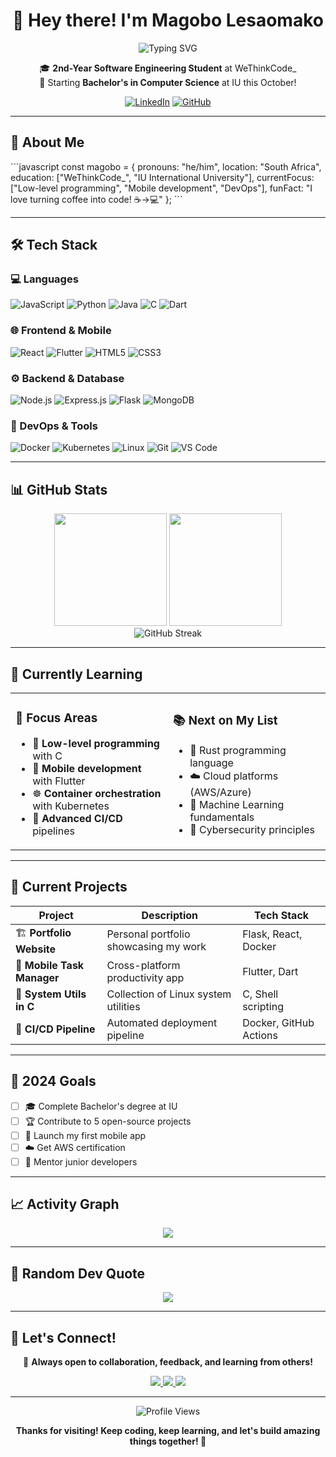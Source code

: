 <div align="center">

# 👋 Hey there! I'm Magobo Lesaomako

<img src="https://readme-typing-svg.herokuapp.com?font=Fira+Code&pause=1000&color=2196F3&center=true&vCenter=true&width=435&lines=Software+Engineering+Student;Full+Stack+Developer;Always+Learning+New+Things" alt="Typing SVG" />

🎓 **2nd-Year Software Engineering Student** at WeThinkCode_  
🚀 Starting **Bachelor's in Computer Science** at IU this October!

[![LinkedIn](https://img.shields.io/badge/LinkedIn-0077B5?style=for-the-badge&logo=linkedin&logoColor=white)](https://www.linkedin.com/in/magobo-lesaomako/)
[![GitHub](https://img.shields.io/badge/GitHub-100000?style=for-the-badge&logo=github&logoColor=white)](https://github.com/MagoboLesaomako)

</div>

---

## 🚀 About Me

\`\`\`javascript
const magobo = {
    pronouns: "he/him",
    location: "South Africa",
    education: ["WeThinkCode_", "IU International University"],
    currentFocus: ["Low-level programming", "Mobile development", "DevOps"],
    funFact: "I love turning coffee into code! ☕→💻"
};
\`\`\`

---

## 🛠️ Tech Stack

### 💻 Languages
<p>
  <img alt="JavaScript" src="https://img.shields.io/badge/JavaScript-F7DF1E?style=for-the-badge&logo=javascript&logoColor=black" />
  <img alt="Python" src="https://img.shields.io/badge/Python-3776AB?style=for-the-badge&logo=python&logoColor=white" />
  <img alt="Java" src="https://img.shields.io/badge/Java-ED8B00?style=for-the-badge&logo=openjdk&logoColor=white" />
  <img alt="C" src="https://img.shields.io/badge/C-00599C?style=for-the-badge&logo=c&logoColor=white" />
  <img alt="Dart" src="https://img.shields.io/badge/Dart-0175C2?style=for-the-badge&logo=dart&logoColor=white" />
</p>

### 🌐 Frontend & Mobile
<p>
  <img alt="React" src="https://img.shields.io/badge/React-20232A?style=for-the-badge&logo=react&logoColor=61DAFB" />
  <img alt="Flutter" src="https://img.shields.io/badge/Flutter-02569B?style=for-the-badge&logo=flutter&logoColor=white" />
  <img alt="HTML5" src="https://img.shields.io/badge/HTML5-E34F26?style=for-the-badge&logo=html5&logoColor=white" />
  <img alt="CSS3" src="https://img.shields.io/badge/CSS3-1572B6?style=for-the-badge&logo=css3&logoColor=white" />
</p>

### ⚙️ Backend & Database
<p>
  <img alt="Node.js" src="https://img.shields.io/badge/Node.js-43853D?style=for-the-badge&logo=node.js&logoColor=white" />
  <img alt="Express.js" src="https://img.shields.io/badge/Express.js-404D59?style=for-the-badge&logo=express&logoColor=white" />
  <img alt="Flask" src="https://img.shields.io/badge/Flask-000000?style=for-the-badge&logo=flask&logoColor=white" />
  <img alt="MongoDB" src="https://img.shields.io/badge/MongoDB-4EA94B?style=for-the-badge&logo=mongodb&logoColor=white" />
</p>

### 🔧 DevOps & Tools
<p>
  <img alt="Docker" src="https://img.shields.io/badge/Docker-2496ED?style=for-the-badge&logo=docker&logoColor=white" />
  <img alt="Kubernetes" src="https://img.shields.io/badge/Kubernetes-326CE5?style=for-the-badge&logo=kubernetes&logoColor=white" />
  <img alt="Linux" src="https://img.shields.io/badge/Linux-FCC624?style=for-the-badge&logo=linux&logoColor=black" />
  <img alt="Git" src="https://img.shields.io/badge/Git-F05032?style=for-the-badge&logo=git&logoColor=white" />
  <img alt="VS Code" src="https://img.shields.io/badge/VS_Code-007ACC?style=for-the-badge&logo=visual-studio-code&logoColor=white" />
</p>

---

## 📊 GitHub Stats

<div align="center">
  <img height="180em" src="https://github-readme-stats.vercel.app/api?username=MagoboLesaomako&show_icons=true&theme=tokyonight&include_all_commits=true&count_private=true"/>
  <img height="180em" src="https://github-readme-stats.vercel.app/api/top-langs/?username=MagoboLesaomako&layout=compact&langs_count=8&theme=tokyonight"/>
</div>

<div align="center">
  <img src="https://github-readme-streak-stats.herokuapp.com/?user=MagoboLesaomako&theme=tokyonight" alt="GitHub Streak" />
</div>

---

## 🌱 Currently Learning

<table>
<tr>
<td width="50%">

### 🎯 Focus Areas
- 🧱 **Low-level programming** with C
- 📱 **Mobile development** with Flutter
- ☸️ **Container orchestration** with Kubernetes
- 🔄 **Advanced CI/CD** pipelines

</td>
<td width="50%">

### 📚 Next on My List
- 🦀 Rust programming language
- ☁️ Cloud platforms (AWS/Azure)
- 🧠 Machine Learning fundamentals
- 🔐 Cybersecurity principles

</td>
</tr>
</table>

---

## 🚧 Current Projects

<div align="center">

| Project | Description | Tech Stack |
|---------|-------------|------------|
| 🏗️ **Portfolio Website** | Personal portfolio showcasing my work | Flask, React, Docker |
| 📱 **Mobile Task Manager** | Cross-platform productivity app | Flutter, Dart |
| 🐧 **System Utils in C** | Collection of Linux system utilities | C, Shell scripting |
| 🔄 **CI/CD Pipeline** | Automated deployment pipeline | Docker, GitHub Actions |

</div>

---

## 🎯 2024 Goals

- [ ] 🎓 Complete Bachelor's degree at IU
- [ ] 🏆 Contribute to 5 open-source projects
- [ ] 📱 Launch my first mobile app
- [ ] ☁️ Get AWS certification
- [ ] 🤝 Mentor junior developers

---

## 📈 Activity Graph

<div align="center">
  <img src="https://github-readme-activity-graph.vercel.app/graph?username=MagoboLesaomako&theme=tokyo-night&hide_border=true" />
</div>

---

## 💭 Random Dev Quote

<div align="center">
  <img src="https://quotes-github-readme.vercel.app/api?type=horizontal&theme=tokyonight" />
</div>

---

## 🤝 Let's Connect!

<div align="center">

💬 **Always open to collaboration, feedback, and learning from others!**

<p>
  <a href="https://www.linkedin.com/in/magobo-lesaomako/">
    <img src="https://img.shields.io/badge/LinkedIn-Let's_Connect-blue?style=for-the-badge&logo=linkedin" />
  </a>
  <a href="mailto:your.email@example.com">
    <img src="https://img.shields.io/badge/Email-Drop_a_Line-red?style=for-the-badge&logo=gmail" />
  </a>
  <a href="https://github.com/MagoboLesaomako">
    <img src="https://img.shields.io/badge/GitHub-Follow_Me-black?style=for-the-badge&logo=github" />
  </a>
</p>

---

<img src="https://komarev.com/ghpvc/?username=MagoboLesaomako&color=blueviolet&style=for-the-badge" alt="Profile Views" />

**Thanks for visiting! Keep coding, keep learning, and let's build amazing things together! 🚀**

</div>
